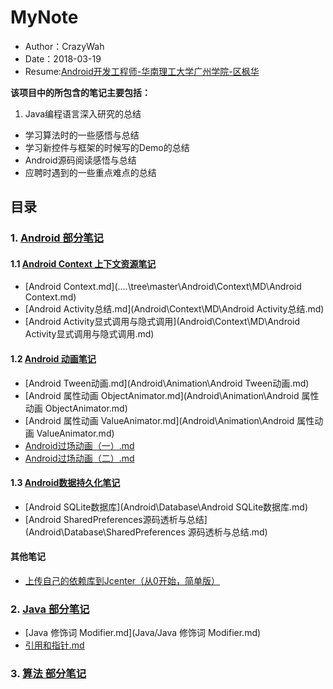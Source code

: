 # MyNote
* Author：CrazyWah
* Date：2018-03-19
* Resume:[Android开发工程师-华南理工大学广州学院-区枫华](blob/master/Android开发工程师_华南理工大学广州学院_13570371569.pdf)

**该项目中的所包含的笔记主要包括：**

1. Java编程语言深入研究的总结
* 学习算法时的一些感悟与总结
* 学习新控件与框架的时候写的Demo的总结
* Android源码阅读感悟与总结
* 应聘时遇到的一些重点难点的总结

## 目录
### 1. [Android 部分笔记]()
#### 1.1 [Android Context 上下文资源笔记]()
* [Android Context.md](..\..\tree\master\Android\Context\MD\Android Context.md)
* [Android Activity总结.md](Android\Context\MD\Android Activity总结.md)
* [Android Activity显式调用与隐式调用](Android\Context\MD\Android Activity显式调用与隐式调用.md)

#### 1.2 [Android 动画笔记]()
* [Android Tween动画.md](Android\Animation\Android Tween动画.md)
* [Android 属性动画 ObjectAnimator.md](Android\Animation\Android 属性动画 ObjectAnimator.md)
* [Android 属性动画 ValueAnimator.md](Android\Animation\Android 属性动画 ValueAnimator.md)
* [Android过场动画（一）.md](Android\Animation\Android过场动画（一）.md)
* [Android过场动画（二）.md](Android\Animation\Android过场动画（二）.md)

#### 1.3 [Android数据持久化笔记]()  
* [Android SQLite数据库](Android\Database\Android SQLite数据库.md)
* [Android SharedPreferences源码透析与总结](Android\Database\SharedPreferences 源码透析与总结.md)

#### 其他笔记
* [上传自己的依赖库到Jcenter（从0开始，简单版）]()

### 2. [Java 部分笔记](/Java/)
* [Java 修饰词 Modifier.md](Java/Java 修饰词 Modifier.md)
* [引用和指针.md](Java/引用和指针.md)

### 3. [算法 部分笔记]()